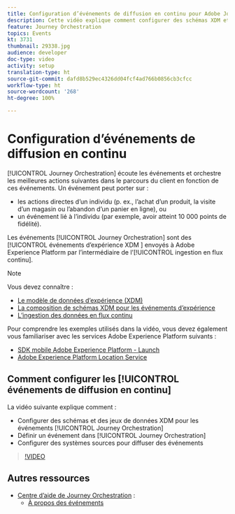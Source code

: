 ```yaml
---
title: Configuration d’événements de diffusion en continu pour Adobe Journey Orchestration
description: Cette vidéo explique comment configurer des schémas XDM et des jeux de données pour les événements Journey Orchestration. Elle montre également comment définir un événement dans Journey Orchestration et configurer des systèmes sources pour diffuser des événements.
feature: Journey Orchestration
topics: Events
kt: 3731
thumbnail: 29338.jpg
audience: developer
doc-type: video
activity: setup
translation-type: ht
source-git-commit: dafd8b529ec4326dd04fcf4ad766b0856cb3cfcc
workflow-type: ht
source-wordcount: '268'
ht-degree: 100%

---
```



# Configuration d’événements de diffusion en continu

[!UICONTROL Journey Orchestration] écoute les événements et orchestre les meilleures actions suivantes dans le parcours du client en fonction de ces événements. Un événement peut porter sur :

* les actions directes d’un individu (p. ex., l’achat d’un produit, la visite d’un magasin ou l’abandon d’un panier en ligne), ou
* un événement lié à l’individu (par exemple, avoir atteint 10 000 points de fidélité).

Les événements [!UICONTROL Journey Orchestration] sont des [!UICONTROL événements d’expérience XDM ] envoyés à Adobe Experience Platform par l’intermédiaire de l’[!UICONTROL ingestion en flux continu].

>[!NOTE]
>
>Vous devez connaître :
>
>* [Le modèle de données d’expérience (XDM)](https://docs.adobe.com/content/help/fr-FR/platform-learn/tutorials/schemas/understanding-the-xdm-system-and-experience-data-model.html)
>* [La composition de schémas XDM pour les événements d’expérience](https://docs.adobe.com/content/help/fr-FR/platform-learn/tutorials/schemas/create-your-first-schema-with-out-of-the-box-components.html)
>* [L’ingestion des données en flux continu](https://docs.adobe.com/content/help/fr-FR/platform-learn/tutorials/data-ingestion/understanding-streaming-ingestion.html)
>
>Pour comprendre les exemples utilisés dans la vidéo, vous devez également vous familiariser avec les services Adobe Experience Platform suivants :
>
>* [SDK mobile Adobe Experience Platform - Launch](https://docs.adobe.com/content/help/fr-FR/core-services-learn/tutorials/launch-mobile/understanding-the-mobile-sdks.html)
>* [Adobe Experience Platform Location Service](https://docs.adobe.com/content/help/fr-FR/places/using/home.html)


## Comment configurer les [!UICONTROL événements de diffusion en continu]

La vidéo suivante explique comment :

* Configurer des schémas et des jeux de données XDM pour les événements [!UICONTROL Journey Orchestration]
* Définir un événement dans [!UICONTROL Journey Orchestration]
* Configurer des systèmes sources pour diffuser des événements

>[!VIDEO](https://video.tv.adobe.com/v/29338?quality=12&captions=fre_fr)

## Autres ressources

* [Centre d’aide de Journey Orchestration](https://docs.adobe.com/content/help/fr-FR/journeys/using/journey-orchestration-home.html) :
   * [À propos des événements](https://docs.adobe.com/content/help/fr-FR/journeys/using/events-journeys/about-events.html)
